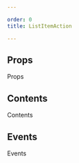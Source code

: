 ```yaml
---

order: 0
title: ListItemAction

---
```

 
## Props
 
Props
 
## Contents
 
Contents
 
## Events
 
Events
 
